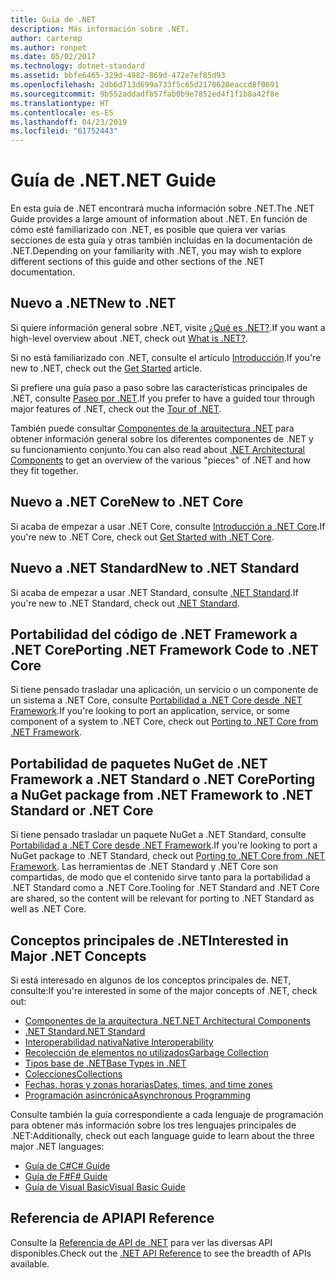 ```yaml
---
title: Guía de .NET
description: Más información sobre .NET.
author: cartermp
ms.author: ronpet
ms.date: 05/02/2017
ms.technology: dotnet-standard
ms.assetid: bbfe6465-329d-4982-869d-472e7ef85d93
ms.openlocfilehash: 2db6d713d699a733f5c65d2170620eaccd8f0691
ms.sourcegitcommit: 9b552addadfb57fab0b9e7852ed4f1f1b8a42f8e
ms.translationtype: HT
ms.contentlocale: es-ES
ms.lasthandoff: 04/23/2019
ms.locfileid: "61752443"
---
```

# <a name="net-guide"></a><span data-ttu-id="1074e-103">Guía de .NET</span><span class="sxs-lookup"><span data-stu-id="1074e-103">.NET Guide</span></span>

<span data-ttu-id="1074e-104">En esta guía de .NET encontrará mucha información sobre .NET.</span><span class="sxs-lookup"><span data-stu-id="1074e-104">The .NET Guide provides a large amount of information about .NET.</span></span>  <span data-ttu-id="1074e-105">En función de cómo esté familiarizado con .NET, es posible que quiera ver varias secciones de esta guía y otras también incluidas en la documentación de .NET.</span><span class="sxs-lookup"><span data-stu-id="1074e-105">Depending on your familiarity with .NET, you may wish to explore different sections of this guide and other sections of the .NET documentation.</span></span>

## <a name="new-to-net"></a><span data-ttu-id="1074e-106">Nuevo a .NET</span><span class="sxs-lookup"><span data-stu-id="1074e-106">New to .NET</span></span>

<span data-ttu-id="1074e-107">Si quiere información general sobre .NET, visite [¿Qué es .NET?](https://www.microsoft.com/net/learn/what-is-dotnet).</span><span class="sxs-lookup"><span data-stu-id="1074e-107">If you want a high-level overview about .NET, check out [What is .NET?](https://www.microsoft.com/net/learn/what-is-dotnet).</span></span>

<span data-ttu-id="1074e-108">Si no está familiarizado con .NET, consulte el artículo [Introducción](get-started.md).</span><span class="sxs-lookup"><span data-stu-id="1074e-108">If you're new to .NET, check out the [Get Started](get-started.md) article.</span></span>

<span data-ttu-id="1074e-109">Si prefiere una guía paso a paso sobre las características principales de .NET, consulte [Paseo por .NET](tour.md).</span><span class="sxs-lookup"><span data-stu-id="1074e-109">If you prefer to have a guided tour through major features of .NET, check out the [Tour of .NET](tour.md).</span></span>

<span data-ttu-id="1074e-110">También puede consultar [Componentes de la arquitectura .NET](components.md) para obtener información general sobre los diferentes componentes de .NET y su funcionamiento conjunto.</span><span class="sxs-lookup"><span data-stu-id="1074e-110">You can also read about [.NET Architectural Components](components.md) to get an overview of the various "pieces" of .NET and how they fit together.</span></span>

## <a name="new-to-net-core"></a><span data-ttu-id="1074e-111">Nuevo a .NET Core</span><span class="sxs-lookup"><span data-stu-id="1074e-111">New to .NET Core</span></span>

<span data-ttu-id="1074e-112">Si acaba de empezar a usar .NET Core, consulte [Introducción a .NET Core](../core/get-started.md).</span><span class="sxs-lookup"><span data-stu-id="1074e-112">If you're new to .NET Core, check out [Get Started with .NET Core](../core/get-started.md).</span></span>

## <a name="new-to-net-standard"></a><span data-ttu-id="1074e-113">Nuevo a .NET Standard</span><span class="sxs-lookup"><span data-stu-id="1074e-113">New to .NET Standard</span></span>

<span data-ttu-id="1074e-114">Si acaba de empezar a usar .NET Standard, consulte [.NET Standard](net-standard.md).</span><span class="sxs-lookup"><span data-stu-id="1074e-114">If you're new to .NET Standard, check out [.NET Standard](net-standard.md).</span></span>

## <a name="porting-net-framework-code-to-net-core"></a><span data-ttu-id="1074e-115">Portabilidad del código de .NET Framework a .NET Core</span><span class="sxs-lookup"><span data-stu-id="1074e-115">Porting .NET Framework Code to .NET Core</span></span>

<span data-ttu-id="1074e-116">Si tiene pensado trasladar una aplicación, un servicio o un componente de un sistema a .NET Core, consulte [Portabilidad a .NET Core desde .NET Framework](../core/porting/index.md).</span><span class="sxs-lookup"><span data-stu-id="1074e-116">If you're looking to port an application, service, or some component of a system to .NET Core, check out [Porting to .NET Core from .NET Framework](../core/porting/index.md).</span></span>

## <a name="porting-a-nuget-package-from-net-framework-to-net-standard-or-net-core"></a><span data-ttu-id="1074e-117">Portabilidad de paquetes NuGet de .NET Framework a .NET Standard o .NET Core</span><span class="sxs-lookup"><span data-stu-id="1074e-117">Porting a NuGet package from .NET Framework to .NET Standard or .NET Core</span></span>

<span data-ttu-id="1074e-118">Si tiene pensado trasladar un paquete NuGet a .NET Standard, consulte [Portabilidad a .NET Core desde .NET Framework](../core/porting/index.md).</span><span class="sxs-lookup"><span data-stu-id="1074e-118">If you're looking to port a NuGet package to .NET Standard, check out [Porting to .NET Core from .NET Framework](../core/porting/index.md).</span></span>  <span data-ttu-id="1074e-119">Las herramientas de .NET Standard y .NET Core son compartidas, de modo que el contenido sirve tanto para la portabilidad a .NET Standard como a .NET Core.</span><span class="sxs-lookup"><span data-stu-id="1074e-119">Tooling for .NET Standard and .NET Core are shared, so the content will be relevant for porting to .NET Standard as well as .NET Core.</span></span>

## <a name="interested-in-major-net-concepts"></a><span data-ttu-id="1074e-120">Conceptos principales de .NET</span><span class="sxs-lookup"><span data-stu-id="1074e-120">Interested in Major .NET Concepts</span></span>

<span data-ttu-id="1074e-121">Si está interesado en algunos de los conceptos principales de. NET, consulte:</span><span class="sxs-lookup"><span data-stu-id="1074e-121">If you're interested in some of the major concepts of .NET, check out:</span></span>

* [<span data-ttu-id="1074e-122">Componentes de la arquitectura .NET</span><span class="sxs-lookup"><span data-stu-id="1074e-122">.NET Architectural Components</span></span>](components.md)
* [<span data-ttu-id="1074e-123">.NET Standard</span><span class="sxs-lookup"><span data-stu-id="1074e-123">.NET Standard</span></span>](net-standard.md)
* [<span data-ttu-id="1074e-124">Interoperabilidad nativa</span><span class="sxs-lookup"><span data-stu-id="1074e-124">Native Interoperability</span></span>](native-interop/index.md)
* [<span data-ttu-id="1074e-125">Recolección de elementos no utilizados</span><span class="sxs-lookup"><span data-stu-id="1074e-125">Garbage Collection</span></span>](garbagecollection/index.md)
* [<span data-ttu-id="1074e-126">Tipos base de .NET</span><span class="sxs-lookup"><span data-stu-id="1074e-126">Base Types in .NET</span></span>](base-types/index.md)
* [<span data-ttu-id="1074e-127">Colecciones</span><span class="sxs-lookup"><span data-stu-id="1074e-127">Collections</span></span>](collections/index.md)
* [<span data-ttu-id="1074e-128">Fechas, horas y zonas horarias</span><span class="sxs-lookup"><span data-stu-id="1074e-128">Dates, times, and time zones</span></span>](datetime/index.md)
* [<span data-ttu-id="1074e-129">Programación asincrónica</span><span class="sxs-lookup"><span data-stu-id="1074e-129">Asynchronous Programming</span></span>](async.md)

<span data-ttu-id="1074e-130">Consulte también la guía correspondiente a cada lenguaje de programación para obtener más información sobre los tres lenguajes principales de .NET:</span><span class="sxs-lookup"><span data-stu-id="1074e-130">Additionally, check out each language guide to learn about the three major .NET languages:</span></span>

* [<span data-ttu-id="1074e-131">Guía de C#</span><span class="sxs-lookup"><span data-stu-id="1074e-131">C# Guide</span></span>](../csharp/index.md)
* [<span data-ttu-id="1074e-132">Guía de F#</span><span class="sxs-lookup"><span data-stu-id="1074e-132">F# Guide</span></span>](../fsharp/index.md)
* [<span data-ttu-id="1074e-133">Guía de Visual Basic</span><span class="sxs-lookup"><span data-stu-id="1074e-133">Visual Basic Guide</span></span>](../visual-basic/index.md)

## <a name="api-reference"></a><span data-ttu-id="1074e-134">Referencia de API</span><span class="sxs-lookup"><span data-stu-id="1074e-134">API Reference</span></span>

<span data-ttu-id="1074e-135">Consulte la [Referencia de API de .NET](../../api/index.md) para ver las diversas API disponibles.</span><span class="sxs-lookup"><span data-stu-id="1074e-135">Check out the [.NET API Reference](../../api/index.md) to see the breadth of APIs available.</span></span>
